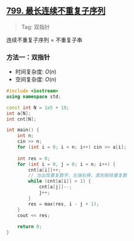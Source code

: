 ## [799. 最长连续不重复子序列](https://www.acwing.com/problem/content/801/)

> Tag: 双指针

连续不重复子序列 = 不重复子串

### 方法一：双指针
* 时间复杂度: ${O(n)}$
* 空间复杂度: ${O(n)}$
```c++
#include <iostream>
using namespace std;

const int N = 1e5 + 10;
int a[N];
int cnt[N];

int main() {
    int n;
    cin >> n;
    for (int i = 0; i < n; i++) cin >> a[i];
    
    int res = 0;
    for (int i = 0, j = 0; i < n; i++) {
        cnt[a[i]]++;
        // 当出现重复数字，左端右移，直到剔除重复数
        while (cnt[a[i]] > 1) {
            cnt[a[j]]--;
            j++;
        }
        res = max(res, i - j + 1);
    }
    cout << res;
    
    return 0;
}
```
